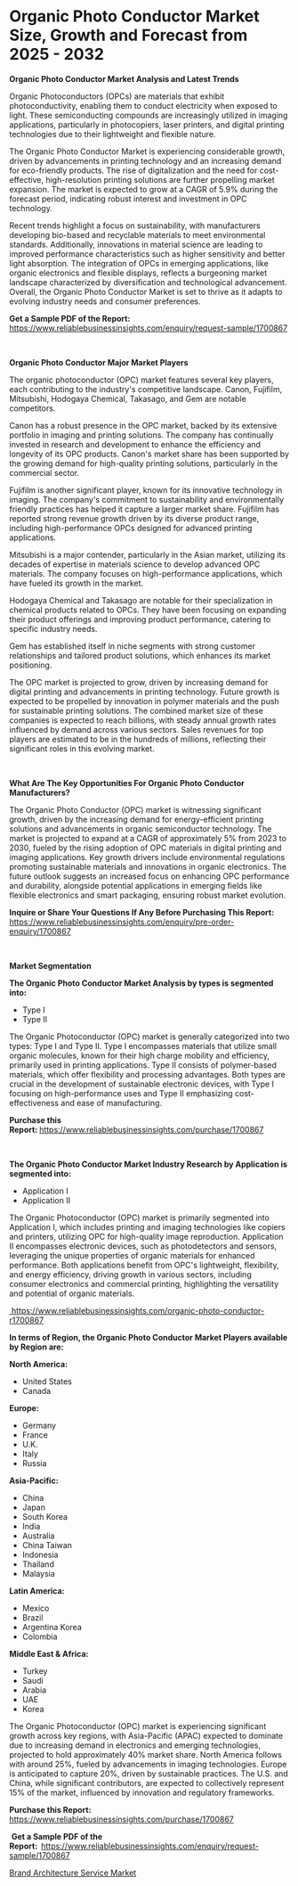 <p><h1>Organic Photo Conductor Market Size, Growth and Forecast from 2025 - 2032</h1></p><p><strong>Organic Photo Conductor Market Analysis and Latest Trends</strong></p>
<p><p>Organic Photoconductors (OPCs) are materials that exhibit photoconductivity, enabling them to conduct electricity when exposed to light. These semiconducting compounds are increasingly utilized in imaging applications, particularly in photocopiers, laser printers, and digital printing technologies due to their lightweight and flexible nature. </p><p>The Organic Photo Conductor Market is experiencing considerable growth, driven by advancements in printing technology and an increasing demand for eco-friendly products. The rise of digitalization and the need for cost-effective, high-resolution printing solutions are further propelling market expansion. The market is expected to grow at a CAGR of 5.9% during the forecast period, indicating robust interest and investment in OPC technology.</p><p>Recent trends highlight a focus on sustainability, with manufacturers developing bio-based and recyclable materials to meet environmental standards. Additionally, innovations in material science are leading to improved performance characteristics such as higher sensitivity and better light absorption. The integration of OPCs in emerging applications, like organic electronics and flexible displays, reflects a burgeoning market landscape characterized by diversification and technological advancement. Overall, the Organic Photo Conductor Market is set to thrive as it adapts to evolving industry needs and consumer preferences.</p></p>
<p><strong>Get a Sample PDF of the Report:&nbsp;</strong> <a href="https://www.reliablebusinessinsights.com/enquiry/request-sample/1700867?utm_campaign=1117&utm_medium=2&utm_source=Github&utm_content=ia&utm_term=09012025&utm_id=organic-photo-conductor">https://www.reliablebusinessinsights.com/enquiry/request-sample/1700867</a></p>
<p>&nbsp;</p>
<p><strong>Organic Photo Conductor Major Market Players</strong></p>
<p><p>The organic photoconductor (OPC) market features several key players, each contributing to the industry's competitive landscape. Canon, Fujifilm, Mitsubishi, Hodogaya Chemical, Takasago, and Gem are notable competitors.</p><p>Canon has a robust presence in the OPC market, backed by its extensive portfolio in imaging and printing solutions. The company has continually invested in research and development to enhance the efficiency and longevity of its OPC products. Canon's market share has been supported by the growing demand for high-quality printing solutions, particularly in the commercial sector.</p><p>Fujifilm is another significant player, known for its innovative technology in imaging. The company's commitment to sustainability and environmentally friendly practices has helped it capture a larger market share. Fujifilm has reported strong revenue growth driven by its diverse product range, including high-performance OPCs designed for advanced printing applications.</p><p>Mitsubishi is a major contender, particularly in the Asian market, utilizing its decades of expertise in materials science to develop advanced OPC materials. The company focuses on high-performance applications, which have fueled its growth in the market.</p><p>Hodogaya Chemical and Takasago are notable for their specialization in chemical products related to OPCs. They have been focusing on expanding their product offerings and improving product performance, catering to specific industry needs.</p><p>Gem has established itself in niche segments with strong customer relationships and tailored product solutions, which enhances its market positioning.</p><p>The OPC market is projected to grow, driven by increasing demand for digital printing and advancements in printing technology. Future growth is expected to be propelled by innovation in polymer materials and the push for sustainable printing solutions. The combined market size of these companies is expected to reach billions, with steady annual growth rates influenced by demand across various sectors. Sales revenues for top players are estimated to be in the hundreds of millions, reflecting their significant roles in this evolving market.</p></p>
<p>&nbsp;</p>
<p><strong>What Are The Key Opportunities For Organic Photo Conductor Manufacturers?</strong></p>
<p><p>The Organic Photo Conductor (OPC) market is witnessing significant growth, driven by the increasing demand for energy-efficient printing solutions and advancements in organic semiconductor technology. The market is projected to expand at a CAGR of approximately 5% from 2023 to 2030, fueled by the rising adoption of OPC materials in digital printing and imaging applications. Key growth drivers include environmental regulations promoting sustainable materials and innovations in organic electronics. The future outlook suggests an increased focus on enhancing OPC performance and durability, alongside potential applications in emerging fields like flexible electronics and smart packaging, ensuring robust market evolution.</p></p>
<p><strong>Inquire or Share Your Questions If Any Before Purchasing This Report:</strong> <a href="https://www.reliablebusinessinsights.com/enquiry/pre-order-enquiry/1700867?utm_campaign=1117&utm_medium=2&utm_source=Github&utm_content=ia&utm_term=09012025&utm_id=organic-photo-conductor">https://www.reliablebusinessinsights.com/enquiry/pre-order-enquiry/1700867</a></p>
<p>&nbsp;</p>
<p><strong>Market Segmentation</strong></p>
<p><strong>The Organic Photo Conductor Market Analysis by types is segmented into:</strong></p>
<p><ul><li>Type I</li><li>Type II</li></ul></p>
<p><p>The Organic Photoconductor (OPC) market is generally categorized into two types: Type I and Type II. Type I encompasses materials that utilize small organic molecules, known for their high charge mobility and efficiency, primarily used in printing applications. Type II consists of polymer-based materials, which offer flexibility and processing advantages. Both types are crucial in the development of sustainable electronic devices, with Type I focusing on high-performance uses and Type II emphasizing cost-effectiveness and ease of manufacturing.</p></p>
<p><strong>Purchase this Report:&nbsp;</strong><a href="https://www.reliablebusinessinsights.com/purchase/1700867?utm_campaign=1117&utm_medium=2&utm_source=Github&utm_content=ia&utm_term=09012025&utm_id=organic-photo-conductor">https://www.reliablebusinessinsights.com/purchase/1700867</a></p>
<p>&nbsp;</p>
<p><strong>The Organic Photo Conductor Market Industry Research by Application is segmented into:</strong></p>
<p><ul><li>Application I</li><li>Application II</li></ul></p>
<p><p>The Organic Photoconductor (OPC) market is primarily segmented into Application I, which includes printing and imaging technologies like copiers and printers, utilizing OPC for high-quality image reproduction. Application II encompasses electronic devices, such as photodetectors and sensors, leveraging the unique properties of organic materials for enhanced performance. Both applications benefit from OPC's lightweight, flexibility, and energy efficiency, driving growth in various sectors, including consumer electronics and commercial printing, highlighting the versatility and potential of organic materials.</p></p>
<p><a href="https://www.reliablebusinessinsights.com/organic-photo-conductor-r1700867?utm_campaign=1117&utm_medium=2&utm_source=Github&utm_content=ia&utm_term=09012025&utm_id=organic-photo-conductor">&nbsp;https://www.reliablebusinessinsights.com/organic-photo-conductor-r1700867</a></p>
<p><strong>In terms of Region, the Organic Photo Conductor Market Players available by Region are:</strong></p>
<p>
    <p> <strong> North America: </strong>
        <ul>
            <li>United States</li>
            <li>Canada</li>
        </ul>
        </p> 
    <p> <strong> Europe: </strong>
        <ul>
            <li>Germany</li>
            <li>France</li>
            <li>U.K.</li>
            <li>Italy</li>
            <li>Russia</li>
        </ul>
        </p> 
    <p> <strong> Asia-Pacific: </strong>
        <ul>
            <li>China</li>
            <li>Japan</li>
            <li>South Korea</li>
            <li>India</li>
            <li>Australia</li>
            <li>China Taiwan</li>
            <li>Indonesia</li>
            <li>Thailand</li>
            <li>Malaysia</li>
        </ul>
        </p> 
    <p> <strong> Latin America: </strong>
        <ul>
            <li>Mexico</li>
            <li>Brazil</li>
            <li>Argentina Korea</li>
            <li>Colombia</li>
        </ul>
        </p> 
    <p> <strong> Middle East & Africa: </strong>
        <ul>
            <li>Turkey</li>
            <li>Saudi</li>
            <li>Arabia</li>
            <li>UAE</li>
            <li>Korea</li>
        </ul>
    </p>
    </p>
<p><p>The Organic Photoconductor (OPC) market is experiencing significant growth across key regions, with Asia-Pacific (APAC) expected to dominate due to increasing demand in electronics and emerging technologies, projected to hold approximately 40% market share. North America follows with around 25%, fueled by advancements in imaging technologies. Europe is anticipated to capture 20%, driven by sustainable practices. The U.S. and China, while significant contributors, are expected to collectively represent 15% of the market, influenced by innovation and regulatory frameworks.</p></p>
<p><strong>Purchase this Report: </strong><a href="https://www.reliablebusinessinsights.com/purchase/1700867?utm_campaign=1117&utm_medium=2&utm_source=Github&utm_content=ia&utm_term=09012025&utm_id=organic-photo-conductor">https://www.reliablebusinessinsights.com/purchase/1700867</a></p>
<p>&nbsp;<strong>Get a Sample PDF of the Report:&nbsp;&nbsp;</strong><a href="https://www.reliablebusinessinsights.com/enquiry/request-sample/1700867?utm_campaign=1117&utm_medium=2&utm_source=Github&utm_content=ia&utm_term=09012025&utm_id=organic-photo-conductor">https://www.reliablebusinessinsights.com/enquiry/request-sample/1700867</a></p>
<p><strong></strong></p>
<p><p><a href="https://github.com/locarol73/Market-Research-Report-List-1/blob/main/brand-architecture-service-market.md?utm_campaign=1117&utm_medium=2&utm_source=Github&utm_content=ia&utm_term=09012025&utm_id=organic-photo-conductor">Brand Architecture Service Market</a></p></p>